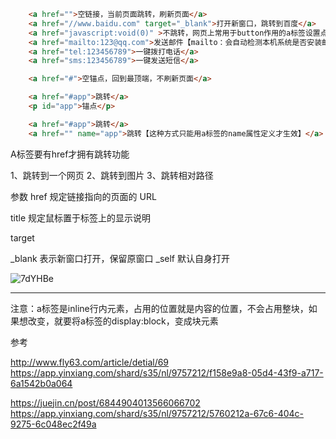 ```HTML
    <a href="">空链接，当前页面跳转，刷新页面</a>
    <a href="//www.baidu.com" target="_blank">打开新窗口，跳转到百度</a>
    <a href="javascript:void(0)" >不跳转，网页上常用于button作用的a标签设置点击事件，阻止跳转</a>
    <a href="mailto:123@qq.com">发送邮件【mailto：会自动检测本机系统是否安装邮箱，如果有就会自动打开邮箱，没有则会提示用户选择邮箱或者没提示】</a>
    <a href="tel:123456789">一键拨打电话</a>
    <a href="sms:123456789">一键发送短信</a>

    <a href="#">空锚点，回到最顶端，不刷新页面</a>

    <a href="#app">跳转</a>
    <p id="app">锚点</p>

    <a href="#app">跳转</a>
    <a href="" name="app">跳转【这种方式只能用a标签的name属性定义才生效】</a>
```

A标签要有href才拥有跳转功能

1、跳转到一个网页
2、跳转到图片
3、跳转相对路径

参数
href 规定链接指向的页面的 URL

title 规定鼠标置于标签上的显示说明

target

_blank 表示新窗口打开，保留原窗口
_self 默认自身打开

![7dYHBe](https://gitee.com/threecornerstones/ThreeCornerstones_Pic/raw/master/uPic/7dYHBe.png)

---
注意：a标签是inline行内元素，占用的位置就是内容的位置，不会占用整块，如果想改变，就要将a标签的display:block，变成块元素


参考

http://www.fly63.com/article/detial/69   https://app.yinxiang.com/shard/s35/nl/9757212/f158e9a8-05d4-43f9-a717-6a1542b0a064

https://juejin.cn/post/6844904013566066702   https://app.yinxiang.com/shard/s35/nl/9757212/5760212a-67c6-404c-9275-6c048ec2f49a